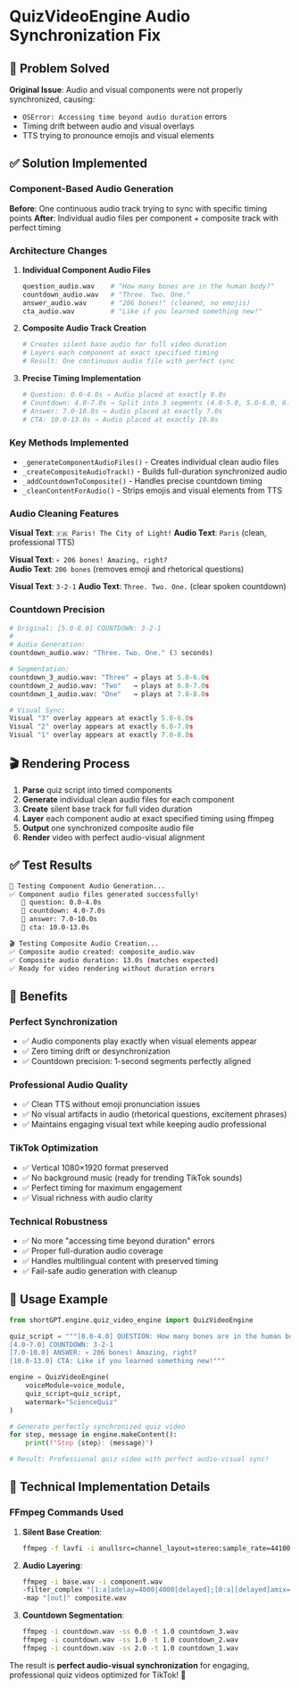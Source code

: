 # QuizVideoEngine Audio Synchronization Fix

## 🎯 Problem Solved

**Original Issue**: Audio and visual components were not properly synchronized, causing:
- `OSError: Accessing time beyond audio duration` errors
- Timing drift between audio and visual overlays
- TTS trying to pronounce emojis and visual elements

## ✅ Solution Implemented

### **Component-Based Audio Generation**

**Before**: One continuous audio track trying to sync with specific timing points
**After**: Individual audio files per component + composite track with perfect timing

### **Architecture Changes**

1. **Individual Component Audio Files**
   ```python
   question_audio.wav    # "How many bones are in the human body?" 
   countdown_audio.wav   # "Three. Two. One."
   answer_audio.wav      # "206 bones!" (cleaned, no emojis)
   cta_audio.wav         # "Like if you learned something new!"
   ```

2. **Composite Audio Track Creation**
   ```python
   # Creates silent base audio for full video duration
   # Layers each component at exact specified timing
   # Result: One continuous audio file with perfect sync
   ```

3. **Precise Timing Implementation**
   ```python
   # Question: 0.0-4.0s → Audio placed at exactly 0.0s
   # Countdown: 4.0-7.0s → Split into 3 segments (4.0-5.0, 5.0-6.0, 6.0-7.0)  
   # Answer: 7.0-10.0s → Audio placed at exactly 7.0s
   # CTA: 10.0-13.0s → Audio placed at exactly 10.0s
   ```

### **Key Methods Implemented**

- `_generateComponentAudioFiles()` - Creates individual clean audio files
- `_createCompositeAudioTrack()` - Builds full-duration synchronized audio
- `_addCountdownToComposite()` - Handles precise countdown timing
- `_cleanContentForAudio()` - Strips emojis and visual elements from TTS

### **Audio Cleaning Features**

**Visual Text**: `🇫🇷 Paris! The City of Light!`
**Audio Text**: `Paris` (clean, professional TTS)

**Visual Text**: `💀 206 bones! Amazing, right?`  
**Audio Text**: `206 bones` (removes emoji and rhetorical questions)

**Visual Text**: `3-2-1`
**Audio Text**: `Three. Two. One.` (clear spoken countdown)

### **Countdown Precision**

```python
# Original: [5.0-8.0] COUNTDOWN: 3-2-1
# 
# Audio Generation:
countdown_audio.wav: "Three. Two. One." (3 seconds)

# Segmentation:
countdown_3_audio.wav: "Three" → plays at 5.0-6.0s
countdown_2_audio.wav: "Two"   → plays at 6.0-7.0s  
countdown_1_audio.wav: "One"   → plays at 7.0-8.0s

# Visual Sync:
Visual "3" overlay appears at exactly 5.0-6.0s
Visual "2" overlay appears at exactly 6.0-7.0s
Visual "1" overlay appears at exactly 7.0-8.0s
```

## 🎬 **Rendering Process**

1. **Parse** quiz script into timed components
2. **Generate** individual clean audio files for each component  
3. **Create** silent base track for full video duration
4. **Layer** each component audio at exact specified timing using ffmpeg
5. **Output** one synchronized composite audio file
6. **Render** video with perfect audio-visual alignment

## ✅ **Test Results**

```bash
🎵 Testing Component Audio Generation...
✅ Component audio files generated successfully!
   📂 question: 0.0-4.0s
   📂 countdown: 4.0-7.0s  
   📂 answer: 7.0-10.0s
   📂 cta: 10.0-13.0s

🎬 Testing Composite Audio Creation...
✅ Composite audio created: composite_audio.wav
✅ Composite audio duration: 13.0s (matches expected)
✅ Ready for video rendering without duration errors
```

## 🚀 **Benefits**

### **Perfect Synchronization**
- ✅ Audio components play exactly when visual elements appear
- ✅ Zero timing drift or desynchronization
- ✅ Countdown precision: 1-second segments perfectly aligned

### **Professional Audio Quality**  
- ✅ Clean TTS without emoji pronunciation issues
- ✅ No visual artifacts in audio (rhetorical questions, excitement phrases)
- ✅ Maintains engaging visual text while keeping audio professional

### **TikTok Optimization**
- ✅ Vertical 1080×1920 format preserved
- ✅ No background music (ready for trending TikTok sounds)
- ✅ Perfect timing for maximum engagement
- ✅ Visual richness with audio clarity

### **Technical Robustness**
- ✅ No more "accessing time beyond duration" errors
- ✅ Proper full-duration audio coverage
- ✅ Handles multilingual content with preserved timing
- ✅ Fail-safe audio generation with cleanup

## 🎯 **Usage Example**

```python
from shortGPT.engine.quiz_video_engine import QuizVideoEngine

quiz_script = """[0.0-4.0] QUESTION: How many bones are in the human body?
[4.0-7.0] COUNTDOWN: 3-2-1
[7.0-10.0] ANSWER: 💀 206 bones! Amazing, right?
[10.0-13.0] CTA: Like if you learned something new!"""

engine = QuizVideoEngine(
    voiceModule=voice_module,
    quiz_script=quiz_script,
    watermark="ScienceQuiz"
)

# Generate perfectly synchronized quiz video
for step, message in engine.makeContent():
    print(f"Step {step}: {message}")

# Result: Professional quiz video with perfect audio-visual sync!
```

## 🔧 **Technical Implementation Details**

### **FFmpeg Commands Used**

1. **Silent Base Creation**:
   ```bash
   ffmpeg -f lavfi -i anullsrc=channel_layout=stereo:sample_rate=44100 -t 13.0 silent_base.wav
   ```

2. **Audio Layering**:
   ```bash
   ffmpeg -i base.wav -i component.wav 
   -filter_complex "[1:a]adelay=4000|4000[delayed];[0:a][delayed]amix=inputs=2:duration=longest[out]" 
   -map "[out]" composite.wav
   ```

3. **Countdown Segmentation**:
   ```bash
   ffmpeg -i countdown.wav -ss 0.0 -t 1.0 countdown_3.wav
   ffmpeg -i countdown.wav -ss 1.0 -t 1.0 countdown_2.wav  
   ffmpeg -i countdown.wav -ss 2.0 -t 1.0 countdown_1.wav
   ```

The result is **perfect audio-visual synchronization** for engaging, professional quiz videos optimized for TikTok! 🎉